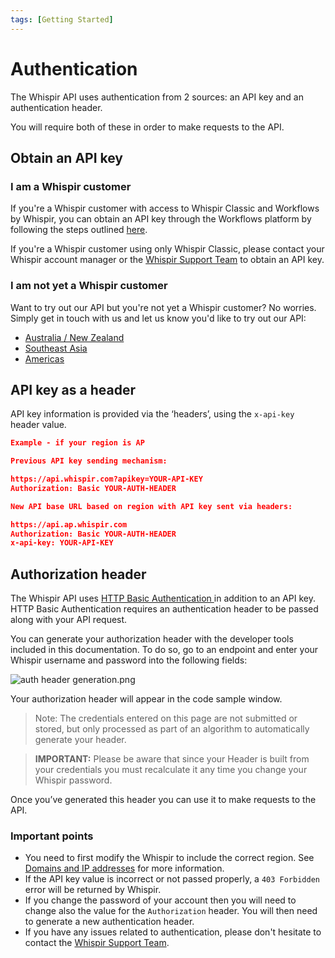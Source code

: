 ```yaml
---
tags: [Getting Started]
---
```


# Authentication

The Whispir API uses authentication from 2 sources: an API key and an authentication header.

You will require both of these in order to make requests to the API.

## Obtain an API key

### I am a Whispir customer

If you're a Whispir customer with access to Whispir Classic and Workflows by Whispir, you can obtain an API key through the Workflows platform by following the steps outlined [here](https://help.whispir.com/en/articles/4940972-api-keys-portal).

If you're a Whispir customer using only Whispir Classic, please contact your Whispir account manager or the [Whispir Support Team](mailto:support@whispir.com) to obtain an API key.

### I am not yet a Whispir customer

Want to try out our API but you're not yet a Whispir customer? No worries. Simply get in touch with us and let us know you'd like to try out our API:

- [Australia / New Zealand](https://www.whispir.com/en-au/contact/)
- [Southeast Asia](https://www.whispir.com/en-sg/contact/)
- [Americas](mailto:sales@whispir.com)

## API key as a header

API key information is provided via the ‘headers’, using the `x-api-key` header value.

```json
Example - if your region is AP

Previous API key sending mechanism:

https://api.whispir.com?apikey=YOUR-API-KEY
Authorization: Basic YOUR-AUTH-HEADER

New API base URL based on region with API key sent via headers:

https://api.ap.whispir.com
Authorization: Basic YOUR-AUTH-HEADER
x-api-key: YOUR-API-KEY
```

## Authorization header

The Whispir API uses [HTTP Basic Authentication ](https://en.wikipedia.org/wiki/Basic_access_authentication) in addition to an API key. HTTP Basic Authentication requires an authentication header to be passed along with your API request.

You can generate your authorization header with the developer tools included in this documentation. To do so, go to an endpoint and enter your Whispir username and password into the following fields:

![auth header generation.png](https://stoplight.io/api/v1/projects/cHJqOjExMTU5Mw/images/VVyfnAMLWGQ)

Your authorization header will appear in the code sample window.

> Note: The credentials entered on this page are not submitted or stored, but only processed as part of an algorithm to automatically generate your header.

> **IMPORTANT:** Please be aware that since your Header is built from your credentials you must recalculate it any time you change your Whispir password.

Once you’ve generated this header you can use it to make requests to the API.

### Important points

- You need to first modify the Whispir to include the correct region. See [Domains and IP addresses](Domains-and-IP-addresses.md) for more information.
- If the API key value is incorrect or not passed properly, a `403 Forbidden` error will be returned by Whispir.
- If you change the password of your account then you will need to change also the value for the `Authorization` header. You will then need to generate a new authentication header.
- If you have any issues related to authentication, please don't hesitate to contact the [Whispir Support Team](mailto='support@whispir.com').
